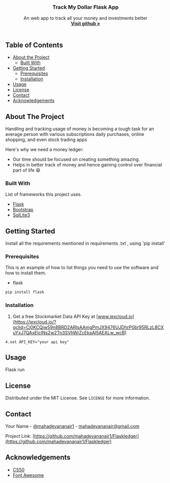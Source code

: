 


  <h3 align="center">Track My Dollar Flask App</h3>

  <p align="center">
   An web app to track all your money and investments better 
    <br />
    <a href="https://github.com/mahadevananair"><strong>Visit github »</strong></a>
    <br />
    <br />
    



<!-- TABLE OF CONTENTS -->
## Table of Contents

* [About the Project](#about-the-project)
  * [Built With](#built-with)
* [Getting Started](#getting-started)
  * [Prerequisites](#prerequisites)
  * [Installation](#installation)
* [Usage](#usage)
* [License](#license)
* [Contact](#contact)
* [Acknowledgements](#acknowledgements)



<!-- ABOUT THE PROJECT -->
## About The Project



Handling and tracking usage of money is becoming a tough task for an average person
with various subscriptions daily purchases, online shopping, and even stock trading apps

Here's why we need a money ledger:
* Our time should be focused on creating something amazing. 
* Helps in better track of money and hence gaining control over financial part of life
:smile:



### Built With
List of frameworks this project uses.
* [Flask](https://palletsprojects.com/p/flask/)
* [Bootstrap](https://bootstrap.com)
* [SqlLite3](https://SqlLite3.com)



<!-- GETTING STARTED -->
## Getting Started

Install all the requirements mentioned in requirements .txt , using 'pip install'

### Prerequisites

This is an example of how to list things you need to use the software and how to install them.
* flask
```sh
pip install flask
```

### Installation

1. Get a free Stockmarket Data  API Key at [www.iexcloud.io](https://iexcloud.io/?gclid=Cj0KCQjw59n8BRD2ARIsAAmgPmJX9476UJDhrP0br95RLzL8CXuYxJ7QAxEIclNs2w2Tn3SVhWrZcEkaAl5AEALw_wcB)

```
4.set API_KEY="your api key"

```



<!-- USAGE EXAMPLES -->
## Usage

Flask run



<!-- ROADMAP -->




<!-- CONTRIBUTING -->



<!-- LICENSE -->
## License

Distributed under the MIT License. See `LICENSE` for more information.



<!-- CONTACT -->
## Contact

Your Name - [@mahadevananair1](https://twitter.com/mahadevananair1) - mahadevananair@gmail.com

Project Link: [https://github.com/mahadevananair1/Flaskledger](https://github.com/mahadevananair1/Flaskledger)



<!-- ACKNOWLEDGEMENTS -->
## Acknowledgements
* [CS50](https://github.com/cs50/python-cs50)
* [Font Awesome](https://fontawesome.com)


